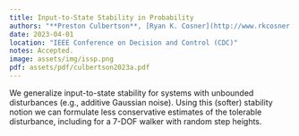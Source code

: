 ```yaml
---
title: Input-to-State Stability in Probability
authors: "**Preston Culbertson**, [Ryan K. Cosner](http://www.rkcosner.com/), [Maegan Tucker](https://maegantucker.com/), and [Aaron D. Ames](http://ames.caltech.edu/)"
date: 2023-04-01
location: "IEEE Conference on Decision and Control (CDC)"
notes: Accepted.
image: assets/img/issp.png
pdf: assets/pdf/culbertson2023a.pdf
---
```

We generalize input-to-state stability for systems with unbounded disturbances (e.g., additive Gaussian noise). Using this (softer) stability notion we can formulate less conservative estimates of the tolerable disturbance, including for a 7-DOF walker with random step heights.

